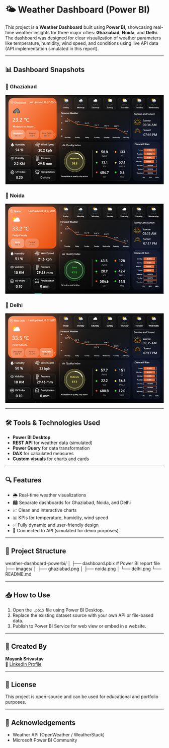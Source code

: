 # 🌤️ Weather Dashboard (Power BI)

This project is a **Weather Dashboard** built using **Power BI**, showcasing real-time weather insights for three major cities: **Ghaziabad**, **Noida**, and **Delhi**. The dashboard was designed for clear visualization of weather parameters like temperature, humidity, wind speed, and conditions using live API data (API implementation simulated in this report).

---

## 📊 Dashboard Snapshots

### 📍 Ghaziabad
![Ghaziabad Dashboard](https://github.com/miracleicon/weather-live-dashboard-mayank/blob/main/ghaziabad.PNG)

### 📍 Noida
![Noida Dashboard](https://github.com/miracleicon/weather-live-dashboard-mayank/blob/main/Noida.PNG)

### 📍 Delhi
![Delhi Dashboard](https://github.com/miracleicon/weather-live-dashboard-mayank/blob/main/New%20Delhi.PNG)

---

## 🛠️ Tools & Technologies Used

- **Power BI Desktop**
- **REST API** for weather data (simulated)
- **Power Query** for data transformation
- **DAX** for calculated measures
- **Custom visuals** for charts and cards

---

## 🔍 Features

- 🌦️ Real-time weather visualizations
- 🏙️ Separate dashboards for Ghaziabad, Noida, and Delhi
- 📈 Clean and interactive charts
- 📊 KPIs for temperature, humidity, wind speed
- ✅ Fully dynamic and user-friendly design
- 🔄 Connected to API (simulated for demo purposes)

---

## 📁 Project Structure
weather-dashboard-powerbi/
│
├── dashboard.pbix # Power BI report file
├── images/
│ ├── ghaziabad.png
│ ├── noida.png
│ └── delhi.png
└── README.md


---

## 📥 How to Use

1. Open the `.pbix` file using Power BI Desktop.
2. Replace the existing dataset source with your own API or file-based data.
3. Publish to Power BI Service for web view or embed in a website.

---

## 👤 Created By

**Mayank Srivastav**  
📇 [LinkedIn Profile](https://www.linkedin.com/in/mayank-srivastav-58749a28b/)

---

## 📜 License

This project is open-source and can be used for educational and portfolio purposes.

---

## 🙌 Acknowledgements

- Weather API (OpenWeather / WeatherStack)
- Microsoft Power BI Community
